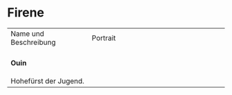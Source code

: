 # Firene

<table>
<tr><td>Name und Beschreibung</td><td width="300">Portrait</td></tr>
<tr><td><h4>Ouin</h4> Hohefürst der Jugend.</td><td><img src="ouin.png" alt="" /></td></tr>
</table>